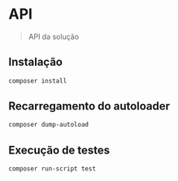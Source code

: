 # API

> API da solução

## Instalação

```bash
composer install
```

## Recarregamento do autoloader

```bash
composer dump-autoload
```

## Execução de testes

```bash
composer run-script test
```